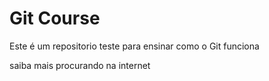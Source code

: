 # Git Course

Este é um repositorio teste para ensinar como o Git funciona 

saiba mais procurando na internet 
